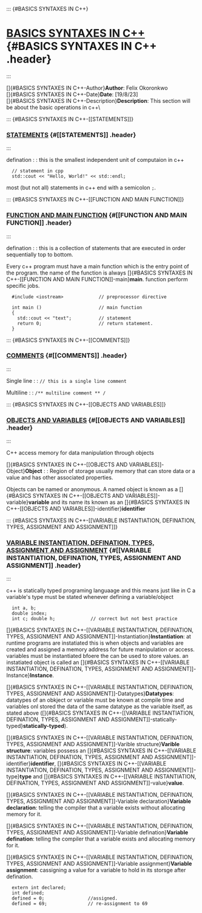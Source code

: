 ::: {#BASICS SYNTAXES IN C++}
# [BASICS SYNTAXES IN C++](#BASICS%20SYNTAXES%20IN%20C++) {#BASICS SYNTAXES IN C++ .header}
:::

[]{#BASICS SYNTAXES IN C++-Author}**Author**: Felix Okoronkwo\
[]{#BASICS SYNTAXES IN C++-Date}**Date**: \[19/8/23\]\
[]{#BASICS SYNTAXES IN C++-Description}**Description**: This section
will be about the basic operations in c++\

::: {#BASICS SYNTAXES IN C++-[[STATEMENTS]]}
### [](#BASICS%20SYNTAXES%20IN%20C++-%5B%5BSTATEMENTS%5D%5D)[STATEMENTS](STATEMENTS.html) {#[[STATEMENTS]] .header}
:::

defination :
:   this is the smallest independent unit of computaion in c++

``` {cpp=""}
  // statement in cpp
  std::cout << "Hello, World!" << std::endl;
```

most (but not all) statements in c++ end with a semicolon `;`.

::: {#BASICS SYNTAXES IN C++-[[FUNCTION AND MAIN FUNCTION]]}
### [](#BASICS%20SYNTAXES%20IN%20C++-%5B%5BFUNCTION%20AND%20MAIN%20FUNCTION%5D%5D)[FUNCTION AND MAIN FUNCTION](FUNCTION%20AND%20MAIN%20FUNCTION.html) {#[[FUNCTION AND MAIN FUNCTION]] .header}
:::

defination :
:   this is a collection of statements that are executed in order
    sequentially top to bottom.

Every c++ program must have a main function which is the entry point of
the program. the name of the function is always
[]{#BASICS SYNTAXES IN C++-[[FUNCTION AND MAIN FUNCTION]]-main}**main**.
function perform specific jobs.

``` {cpp=""}
  #include <iostream>             // preprocessor directive

  int main ()                     // main function
  {
    std::cout << "text";          // statement
    return 0;                     // return statement.
  }
```

::: {#BASICS SYNTAXES IN C++-[[COMMENTS]]}
### [](#BASICS%20SYNTAXES%20IN%20C++-%5B%5BCOMMENTS%5D%5D)[COMMENTS](COMMENTS.html) {#[[COMMENTS]] .header}
:::

Single line :
:   `// this is a single line comment`

Multiline :
:   `/** multiline comment ** /`

::: {#BASICS SYNTAXES IN C++-[[OBJECTS AND VARIABLES]]}
### [](#BASICS%20SYNTAXES%20IN%20C++-%5B%5BOBJECTS%20AND%20VARIABLES%5D%5D)[OBJECTS AND VARIABLES](OBJECTS%20AND%20VARIABLES.html) {#[[OBJECTS AND VARIABLES]] .header}
:::

C++ access memory for data manipulation through objects

[]{#BASICS SYNTAXES IN C++-[[OBJECTS AND VARIABLES]]-Object}**Object** :
:   Region of storage usually memory that can store data or a value and
    has other associated properties.

Objects can be named or anonymous. A named object is known as a
[]{#BASICS SYNTAXES IN C++-[[OBJECTS AND VARIABLES]]-variable}**variable**
and its name its known as an
[]{#BASICS SYNTAXES IN C++-[[OBJECTS AND VARIABLES]]-identifier}**identifier**

::: {#BASICS SYNTAXES IN C++-[[VARIABLE INSTANTIATION, DEFINATION, TYPES, ASSIGNMENT AND ASSIGNMENT]]}
### [](#BASICS%20SYNTAXES%20IN%20C++-%5B%5BVARIABLE%20INSTANTIATION,%20DEFINATION,%20TYPES,%20ASSIGNMENT%20AND%20ASSIGNMENT%5D%5D)[VARIABLE INSTANTIATION, DEFINATION, TYPES, ASSIGNMENT AND ASSIGNMENT](VARIABLE%20INSTANTIATION,%20DEFINATION,%20TYPES,%20ASSIGNMENT%20AND%20ASSIGNMENT.html) {#[[VARIABLE INSTANTIATION, DEFINATION, TYPES, ASSIGNMENT AND ASSIGNMENT]] .header}
:::

c++ is statically typed programing languaage and this means just like in
C a variable\'s type must be stated whenever defining a variable/object

``` {cpp=""}
  int a, b;
  double index;
  int c; double h;             // correct but not best practice
```

[]{#BASICS SYNTAXES IN C++-[[VARIABLE INSTANTIATION, DEFINATION, TYPES, ASSIGNMENT AND ASSIGNMENT]]-Instantiation}**Instantiation**:
at runtime programs are instatiated this is when objects and variables
are created and assigned a memory address for future manipulation or
access. variables must be instantiated bfoere the can be used to store
values. an instatiated object is called an
[]{#BASICS SYNTAXES IN C++-[[VARIABLE INSTANTIATION, DEFINATION, TYPES, ASSIGNMENT AND ASSIGNMENT]]-Instance}**Instance**.

[]{#BASICS SYNTAXES IN C++-[[VARIABLE INSTANTIATION, DEFINATION, TYPES, ASSIGNMENT AND ASSIGNMENT]]-Datatypes}**Datatypes**:
datatypes of an obkject or variable must be known at compile time and
variables onl stored the data of the same datatype as the variable
itself, as stated above
([]{#BASICS SYNTAXES IN C++-[[VARIABLE INSTANTIATION, DEFINATION, TYPES, ASSIGNMENT AND ASSIGNMENT]]-statically-typed}**statically-typed**).

[]{#BASICS SYNTAXES IN C++-[[VARIABLE INSTANTIATION, DEFINATION, TYPES, ASSIGNMENT AND ASSIGNMENT]]-Varible structure}**Varible
structure**: variables possess an
[]{#BASICS SYNTAXES IN C++-[[VARIABLE INSTANTIATION, DEFINATION, TYPES, ASSIGNMENT AND ASSIGNMENT]]-identifier}**identifier**,
[]{#BASICS SYNTAXES IN C++-[[VARIABLE INSTANTIATION, DEFINATION, TYPES, ASSIGNMENT AND ASSIGNMENT]]-type}**type**
and
[]{#BASICS SYNTAXES IN C++-[[VARIABLE INSTANTIATION, DEFINATION, TYPES, ASSIGNMENT AND ASSIGNMENT]]-value}**value**.

[]{#BASICS SYNTAXES IN C++-[[VARIABLE INSTANTIATION, DEFINATION, TYPES, ASSIGNMENT AND ASSIGNMENT]]-Variable declaration}**Variable
declaration**: telling the compiler that a variable exists without
allocating memory for it.

[]{#BASICS SYNTAXES IN C++-[[VARIABLE INSTANTIATION, DEFINATION, TYPES, ASSIGNMENT AND ASSIGNMENT]]-Variable defination}**Variable
defination**: telling the compiler that a variable exists and allocating
memory for it.

[]{#BASICS SYNTAXES IN C++-[[VARIABLE INSTANTIATION, DEFINATION, TYPES, ASSIGNMENT AND ASSIGNMENT]]-Variable assignment}**Variable
assignment**: cassigning a value for a variable to hold in its storsge
after defination.

``` {cpp=""}
  extern int declared;
  int defined;
  defined = 0;                //assigned.
  defined = 69;               // re-assignment to 69
```
